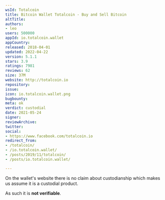 ```yaml
---
wsId: Totalcoin
title: Bitcoin Wallet Totalcoin - Buy and Sell Bitcoin
altTitle: 
authors:
- leo
users: 500000
appId: io.totalcoin.wallet
appCountry: 
released: 2018-04-01
updated: 2022-04-22
version: 5.1.1
stars: 3.9
ratings: 7981
reviews: 62
size: 37M
website: http://totalcoin.io
repository: 
issue: 
icon: io.totalcoin.wallet.png
bugbounty: 
meta: ok
verdict: custodial
date: 2021-05-24
signer: 
reviewArchive: 
twitter: 
social:
- https://www.facebook.com/totalcoin.io
redirect_from:
- /totalcoin/
- /io.totalcoin.wallet/
- /posts/2019/11/totalcoin/
- /posts/io.totalcoin.wallet/

---
```


On the wallet's website there is no claim about custodianship which makes us
assume it is a custodial product.

As such it is **not verifiable**.

